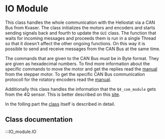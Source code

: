 # IO Module

This class handles the whole communication with the Heliostat via a CAN Bus from Kvaser. The class initializes the motors and encoders and starts sending signals back and fourth to update the `GUI` class. The function that waits for incoming messages and proceeds them is run in a single Thread so that it doesn't affect the other ongoing functions. On this way it is possible to send and receive messages from the CAN Bus at the same time. 

The commands that are given to the CAN Bus must be in Byte format. They are given as hexadecimal numbers. To find more information about the specific commands to move the motor and get the replies read the [manual](https://www.analog.com/media/en/dsp-documentation/software-manuals/TMCM-1060_TMCL_firmware_manual.pdf?isDownload=true) from the stepper motor. To get the specific CAN Bus communication protocoll for the rotatory encoders read the [manual](https://www.baumer.com/ch/de/p/30274). 

Additionally this class handles the information that the `Q4_com_module` gets from the 4Q sensor. This is better described on this [site](fourq.md).

In the folling part the [class](https://github.com/snowstorm26/Heliostat/blob/main/IO_module.py) itself is described in detail.

## Class documentation
:::IO_module.IO
